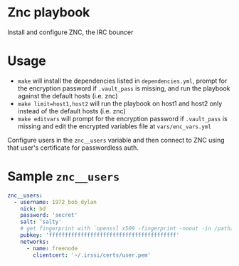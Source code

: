 # Znc playbook

Install and configure ZNC, the IRC bouncer

# Usage

- `make` will install the dependencies listed in `dependencies.yml`, prompt for the encryption password if `.vault_pass` is missing, and run the playbook against the default hosts (i.e. znc)
- `make limit=host1,host2` will run the playbook on host1 and host2 only instead of the default hosts (i.e. znc)
- `make editvars` will prompt for the encryption password if `.vault_pass` is missing and edit the encrypted variables file at `vars/enc_vars.yml`

Configure users in the `znc__users` variable and then connect to ZNC using that user's certificate for passwordless auth.

# Sample `znc__users`

```yaml
znc__users:
  - username: 1972_bob_dylan
    nick: bd
    password: 'secret'
    salt: 'salty'
    # get fingerprint with `openssl x509 -fingerprint -noout -in /path/to/cert.pem | cut -f2 -d '=' | tr -d ':' | tr '[:upper:]' '[:
    pubkey: 'ffffffffffffffffffffffffffffffffffffffff'
    networks:
      - name: freenode
        clientcert: '~/.irssi/certs/user.pem'
```
